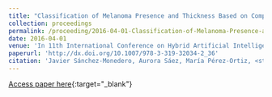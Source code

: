 ```yaml
---
title: "Classification of Melanoma Presence and Thickness Based on Computational Image Analysis"
collection: proceedings
permalink: /proceeding/2016-04-01-Classification-of-Melanoma-Presence-and-Thickness-Based-on-Computational-Image-Analysis
date: 2016-04-01
venue: 'In 11th International Conference on Hybrid Artificial Intelligent Systems (HAIS2016)'
paperurl: 'http://dx.doi.org/10.1007/978-3-319-32034-2_36'
citation: 'Javier Sánchez-Monedero, Aurora Sáez, María Pérez-Ortiz, <strong>Pedro Antonio Gutiérrez</strong>, César Hervás-Martínez, &quot;Classification of Melanoma Presence and Thickness Based on Computational Image Analysis.&quot; In 11th International Conference on Hybrid Artificial Intelligent Systems (HAIS2016), Lecture Notes in Computer Science (LNCS), Vol. 9648, 2016, Seville (Spain), pp.427-438.'
---
```

[Access paper here](http://dx.doi.org/10.1007/978-3-319-32034-2_36){:target="_blank"}
